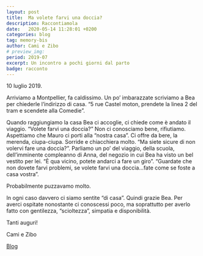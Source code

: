 ```yaml
---
layout: post
title:  Ma volete farvi una doccia?
description: Raccontiamola
date:   2020-05-14 11:28:01 +0200
categories: blog
tag: memory-bis
author: Cami e Zibo
# preview_img: 
period: 2019-07
excerpt: Un incontro a pochi giorni dal parto
badge: racconto
---
```


10 luglio 2019.

Arriviamo a Montpellier, fa caldissimo. Un po’ imbarazzate scriviamo a Bea per chiederle l’indirizzo di casa. “5 rue Castel moton, prendete la linea 2 del tram e scendete alla Comedie”.

Quando raggiungiamo la casa Bea ci accoglie, ci chiede come è andato il viaggio. “Volete farvi una doccia?” Non ci conosciamo bene, rifiutiamo. Aspettiamo che Mauro ci porti alla “nostra casa”. Ci offre da bere, la merenda, ciupa-ciupa. Sorride e chiacchiera molto. “Ma siete sicure di non volervi fare una doccia?”. Parliamo un po’ del viaggio, della scuola, dell’imminente compleanno di Anna, del negozio in cui Bea ha visto un bel vestito per lei. “È qua vicino, potete andarci a fare un giro”. “Guardate che non dovete farvi problemi, se volete farvi una doccia…fate come se foste a casa vostra”.

Probabilmente puzzavamo molto.

In ogni caso davvero ci siamo sentite “di casa”.
Quindi grazie Bea. Per averci ospitate nonostante ci conoscessi poco, ma soprattutto per averlo fatto con gentilezza, “scioltezza”, simpatia e disponibilità. 

Tanti auguri!

Cami e Zibo

<a href="/blog"><span class="badge badge-blog">Blog</span></a>

